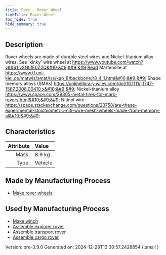 ```yaml
---
title: Part - Rover Wheel
linkTitle: Rover Wheel
toc_hide: true
hide_summary: true
---
```


## Description
Rover wheels are made of durable steel wires and Nickel-titanium alloy wires.&#10;&#9;&#9;&#9;See &#39;kinky&#39; wire wheel at https://www.youtube.com/watch?v&#61;vSNtifE0Z2Q&#10;&#9;&#9;&#9;Read Martensite at https://www.tf.uni-kiel.de/matwis/amat/iss/kap_8/backbone/r8_4_1.html&#10;&#9;&#9;    Shape memory alloys (SMAs) https://onlinelibrary.wiley.com/doi/10.1111/j.1747-1567.2008.00410.x&#10;&#9;&#9;    Nickel-titanium alloy https://www.space.com/39305-metal-tires-for-mars-rovers.html&#10;&#9;&#9;    Nitinol wire https://space.stackexchange.com/questions/23758/are-these-experimental-stoichiometric-niti-wire-mesh-wheels-made-from-memory-al&#10;&#9;&#9;

## Characteristics

| Attribute      | Value |
|--------:|:------|
|Mass:|8.9 kg|
|Type:|Vehicle|

## Made by Manufacturing Process

- [Make rover wheels](/docs/definitions/process/make-rover-wheels)

## Used by Manufacturing Process

- [Make winch](/docs/definitions/process/make-winch)
- [Assemble explorer rover](/docs/definitions/process/assemble-explorer-rover)
- [Assemble transport rover](/docs/definitions/process/assemble-transport-rover)
- [Assemble cargo rover](/docs/definitions/process/assemble-cargo-rover)


Version: pre-3.9.0 Generated on: 2024-12-28T13:30:57.2428854
{.small }

